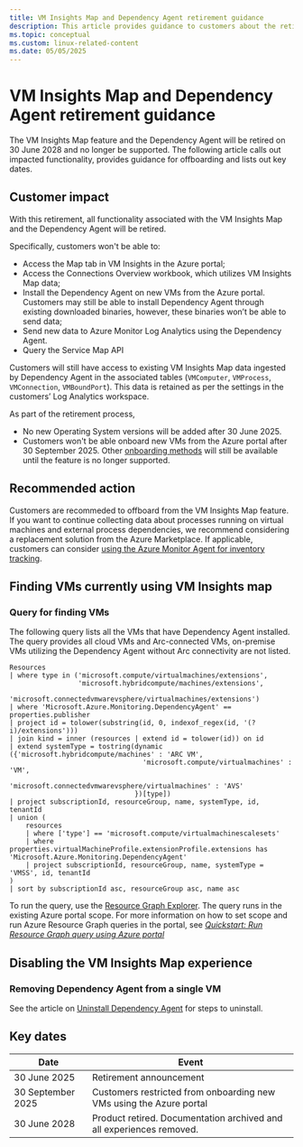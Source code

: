 ```yaml
---
title: VM Insights Map and Dependency Agent retirement guidance
description: This article provides guidance to customers about the retirement of the Virtual Machine (VM) Insights Map feature and the associated Dependency Agent. 
ms.topic: conceptual
ms.custom: linux-related-content
ms.date: 05/05/2025
---
```


# VM Insights Map and Dependency Agent retirement guidance

The VM Insights Map feature and the Dependency Agent will be retired on 30 June 2028 and no longer be supported. The following article calls out impacted functionality, provides guidance for offboarding and lists out key dates.

## Customer impact

With this retirement, all functionality associated with the VM Insights Map and the Dependency Agent will be retired. 

Specifically, customers won't be able to: 
- Access the Map tab in VM Insights in the Azure portal;
- Access the Connections Overview workbook, which utilizes VM Insights Map data;
- Install the Dependency Agent on new VMs from the Azure portal. Customers may still be able to install Dependency Agent through existing downloaded binaries, however, these binaries won’t be able to send data;
- Send new data to Azure Monitor Log Analytics using the Dependency Agent.
- Query the Service Map API   

Customers will still have access to existing VM Insights Map data ingested by Dependency Agent in the associated tables (`VMComputer`, `VMProcess`, `VMConnection`, `VMBoundPort`). This data is retained as per the settings in the customers’ Log Analytics workspace.  

As part of the retirement process, 

- No new Operating System versions will be added after 30 June 2025.
- Customers won't be able onboard new VMs from the Azure portal after 30 September 2025. Other [onboarding methods](./vminsights-enable.md#enable-vm-insights) will still be available until the feature is no longer supported.

 
## Recommended action  

Customers are recommeded to offboard from the VM Insights Map feature. If you want to continue collecting data about processes running on virtual machines and external process dependencies, we recommend considering a replacement solution from the Azure Marketplace. If applicable, customers can consider [using the Azure Monitor Agent for inventory tracking](https://learn.microsoft.com/azure/automation/change-tracking/manage-change-tracking-monitoring-agent?tabs=linux%2Csa-mi).  

## Finding VMs currently using VM Insights map 

### Query for finding VMs

The following query lists all the VMs that have Dependency Agent installed. The query provides all cloud VMs and Arc-connected VMs, on-premise VMs utilizing the Dependency Agent without Arc connectivity are not listed. 

```AzureResourceGraph
Resources
| where type in ('microsoft.compute/virtualmachines/extensions',
                 'microsoft.hybridcompute/machines/extensions',
                 'microsoft.connectedvmwarevsphere/virtualmachines/extensions')
| where 'Microsoft.Azure.Monitoring.DependencyAgent' == properties.publisher
| project id = tolower(substring(id, 0, indexof_regex(id, '(?i)/extensions')))
| join kind = inner (resources | extend id = tolower(id)) on id
| extend systemType = tostring(dynamic ({'microsoft.hybridcompute/machines' : 'ARC VM',
                                 'microsoft.compute/virtualmachines' : 'VM',
                                 'microsoft.connectedvmwarevsphere/virtualmachines' : 'AVS'
                               })[type])
| project subscriptionId, resourceGroup, name, systemType, id, tenantId
| union (
    resources
    | where ['type'] == 'microsoft.compute/virtualmachinescalesets'
    | where properties.virtualMachineProfile.extensionProfile.extensions has 'Microsoft.Azure.Monitoring.DependencyAgent'
    | project subscriptionId, resourceGroup, name, systemType = 'VMSS', id, tenantId
)
| sort by subscriptionId asc, resourceGroup asc, name asc
```
To run the query, use the [Resource Graph Explorer](https://portal.azure.com/#view/HubsExtension/ArgQueryBlade). The query runs in the existing Azure portal scope. For more information on how to set scope and run Azure Resource Graph queries in the portal, see *[Quickstart: Run Resource Graph query using Azure portal](https://learn.microsoft.com/azure/governance/resource-graph/first-query-portal)*

## Disabling the VM Insights Map experience

### Removing Dependency Agent from a single VM 
See the article on [Uninstall Dependency Agent](https://learn.microsoft.com/azure/azure-monitor/vm/vminsights-dependency-agent#uninstall-dependency-agent) for steps to uninstall. 


## Key dates 

| Date      | Event       |
| ------------- | ------------- |
| 30 June 2025  | Retirement announcement |
| 30 September 2025  | Customers restricted from onboarding new VMs using the Azure portal  |
| 30 June 2028 | Product retired. Documentation archived and all experiences removed.  | 
